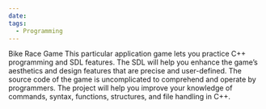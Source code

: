 ```yaml
---
date: 
tags:
  - Programming
---
```

Bike Race Game
This particular application game lets you practice C++ programming and SDL features. The SDL will help you enhance the game’s aesthetics and design features that are precise and user-defined. The source code of the game is uncomplicated to comprehend and operate by programmers. The project will help you improve your knowledge of commands, syntax, functions, structures, and file handling in C++.